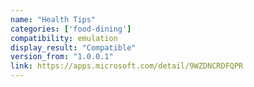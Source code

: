 ```yaml
---
name: "Health Tips"
categories: ['food-dining']
compatibility: emulation
display_result: "Compatible"
version_from: "1.0.0.1"
link: https://apps.microsoft.com/detail/9WZDNCRDFQPR
---
```

